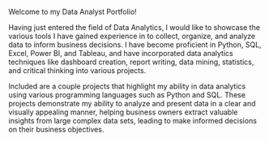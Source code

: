 Welcome to my Data Analyst Portfolio!

Having just entered the field of Data Analytics, I would like to showcase the various tools I have gained experience in to collect, organize, and analyze data to inform business decisions.  I have become proficient in Python, SQL, Excel, Power BI, and Tableau, and have incorporated data analytics techniques like dashboard creation, report writing, data mining, statistics, and critical thinking into various projects.
 
Included are a couple projects that highlight my ability in data analytics using various programming languages such as Python and SQL.  These projects demonstrate my ability to analyze and present data in a clear and visually appealing manner, helping business owners extract valuable insights from large complex data sets, leading to make informed decisions on their business objectives.  

<!---
bgobbler9/bgobbler9 is a ✨ special ✨ repository because its `README.md` (this file) appears on your GitHub profile.
You can click the Preview link to take a look at your changes.
--->
